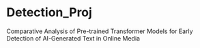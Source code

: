 # Detection_Proj
Comparative Analysis of Pre-trained Transformer Models for Early  Detection of AI-Generated Text in Online Media
